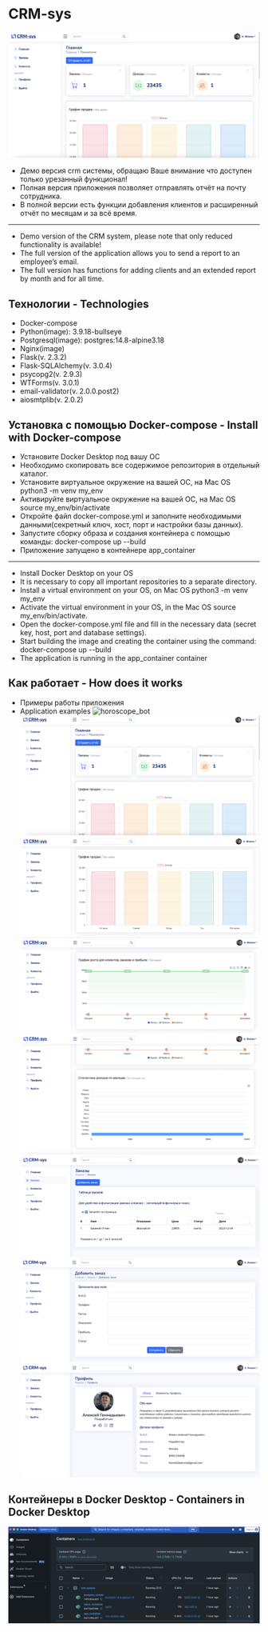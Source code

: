  # CRM-sys
 ![horoscope_bot](https://github.com/Alexey777F/crm-sys/blob/main/crm2.png)
 * Демо версия crm системы, обращаю Ваше внимание что доступен только урезанный функционал!
 * Полная версия приложения позволяет отправлять отчёт на почту сотрудника.
 * В полной версии есть функции добавления клиентов и расширенный отчёт по месяцам и за всё время.
 ___
 * Demo version of the CRM system, please note that only reduced functionality is available!
 * The full version of the application allows you to send a report to an employee’s email.
 * The full version has functions for adding clients and an extended report by month and for all time.
   
## Технологии - Technologies
 * Docker-compose
 * Python(image): 3.9.18-bullseye
 * Postgresql(image): postgres:14.8-alpine3.18
 * Nginx(image)
 * Flask(v. 2.3.2)
 * Flask-SQLAlchemy(v. 3.0.4)
 * psycopg2(v. 2.9.3)
 * WTForms(v. 3.0.1)
 * email-validator(v. 2.0.0.post2)
 * aiosmtplib(v. 2.0.2)
 
## Установка с помощью Docker-compose - Install with Docker-compose
 * Установите Docker Desktop под вашу ОС
 * Необходимо скопировать все содержимое репозитория в отдельный каталог.
 * Установите виртуальное окружение на вашей ОС, на Mac OS python3 -m venv my_env
 * Активируйте виртуальное окружение на вашей ОС, на Mac OS source my_env/bin/activate
 * Откройте файл docker-compose.yml и заполните необходимыми данными(секретный ключ, хост, порт и настройки базы данных).
 * Запустите сборку образа и создания контейнера с помощью команды: docker-compose up --build
 * Приложение запущено в контейнере app_container 
 ___
 * Install Docker Desktop on your OS
 * It is necessary to copy all important repositories to a separate directory.
 * Install a virtual environment on your OS, on Mac OS python3 -m venv my_env
 * Activate the virtual environment in your OS, in the Mac OS source my_env/bin/activate.
 * Open the docker-compose.yml file and fill in the necessary data (secret key, host, port and database settings).
 * Start building the image and creating the container using the command: docker-compose up --build
 * The application is running in the app_container container
   
## Как работает - How does it works
  * Примеры работы приложения
  * Application examples
  ![horoscope_bot](https://github.com/Alexey777F/crm-sys/blob/main/crm1.png)
  ![horoscope_bot](https://github.com/Alexey777F/crm-sys/blob/main/crm2.png)
  ![horoscope_bot](https://github.com/Alexey777F/crm-sys/blob/main/crm3.png)
  ![horoscope_bot](https://github.com/Alexey777F/crm-sys/blob/main/crm4.png)
  ![horoscope_bot](https://github.com/Alexey777F/crm-sys/blob/main/crm5.png)
  ![horoscope_bot](https://github.com/Alexey777F/crm-sys/blob/main/crm6.png)
  ![horoscope_bot](https://github.com/Alexey777F/crm-sys/blob/main/crm7.png)
  ![horoscope_bot](https://github.com/Alexey777F/crm-sys/blob/main/crm8.png)

## Контейнеры в Docker Desktop - Containers in Docker Desktop
  ![horoscope_bot](https://github.com/Alexey777F/crm-sys/blob/main/crm9.png)

